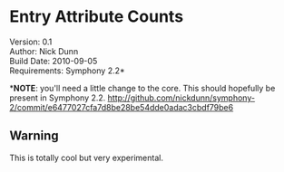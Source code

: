 # Entry Attribute Counts
 
Version: 0.1  
Author: Nick Dunn  
Build Date: 2010-09-05  
Requirements: Symphony 2.2*

***NOTE**: you'll need a little change to the core. This should hopefully be present in Symphony 2.2. <http://github.com/nickdunn/symphony-2/commit/e6477027cfa7d8be28be54dde0adac3cbdf79be6>

## Warning
This is totally cool but very experimental.